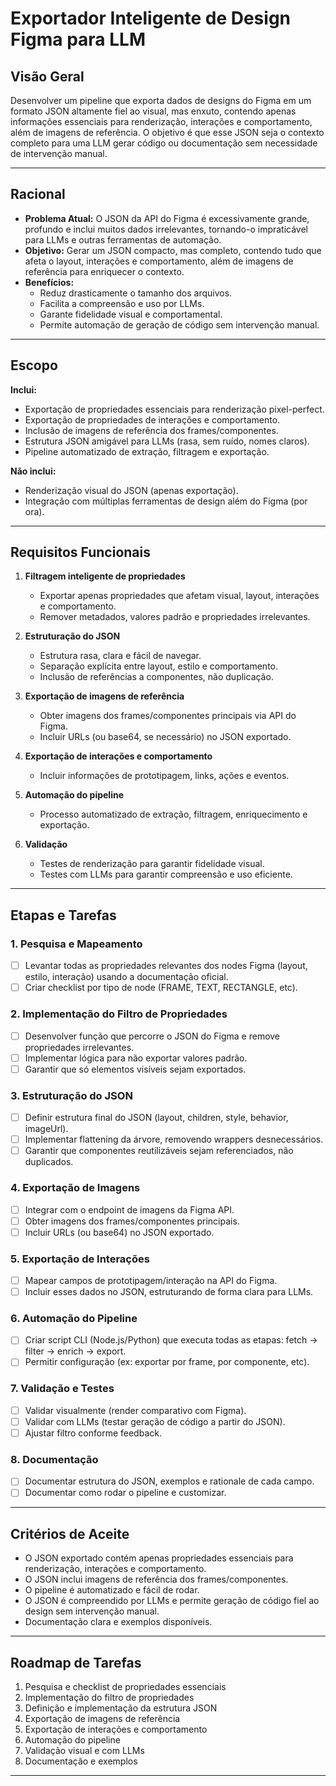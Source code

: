 # Exportador Inteligente de Design Figma para LLM

## Visão Geral

Desenvolver um pipeline que exporta dados de designs do Figma em um formato JSON altamente fiel ao visual, mas enxuto, contendo apenas informações essenciais para renderização, interações e comportamento, além de imagens de referência. O objetivo é que esse JSON seja o contexto completo para uma LLM gerar código ou documentação sem necessidade de intervenção manual.

---

## Racional

- **Problema Atual:** O JSON da API do Figma é excessivamente grande, profundo e inclui muitos dados irrelevantes, tornando-o impraticável para LLMs e outras ferramentas de automação.
- **Objetivo:** Gerar um JSON compacto, mas completo, contendo tudo que afeta o layout, interações e comportamento, além de imagens de referência para enriquecer o contexto.
- **Benefícios:**  
  - Reduz drasticamente o tamanho dos arquivos.
  - Facilita a compreensão e uso por LLMs.
  - Garante fidelidade visual e comportamental.
  - Permite automação de geração de código sem intervenção manual.

---

## Escopo

**Inclui:**
- Exportação de propriedades essenciais para renderização pixel-perfect.
- Exportação de propriedades de interações e comportamento.
- Inclusão de imagens de referência dos frames/componentes.
- Estrutura JSON amigável para LLMs (rasa, sem ruído, nomes claros).
- Pipeline automatizado de extração, filtragem e exportação.

**Não inclui:**
- Renderização visual do JSON (apenas exportação).
- Integração com múltiplas ferramentas de design além do Figma (por ora).

---

## Requisitos Funcionais

1. **Filtragem inteligente de propriedades**
   - Exportar apenas propriedades que afetam visual, layout, interações e comportamento.
   - Remover metadados, valores padrão e propriedades irrelevantes.

2. **Estruturação do JSON**
   - Estrutura rasa, clara e fácil de navegar.
   - Separação explícita entre layout, estilo e comportamento.
   - Inclusão de referências a componentes, não duplicação.

3. **Exportação de imagens de referência**
   - Obter imagens dos frames/componentes principais via API do Figma.
   - Incluir URLs (ou base64, se necessário) no JSON exportado.

4. **Exportação de interações e comportamento**
   - Incluir informações de prototipagem, links, ações e eventos.

5. **Automação do pipeline**
   - Processo automatizado de extração, filtragem, enriquecimento e exportação.

6. **Validação**
   - Testes de renderização para garantir fidelidade visual.
   - Testes com LLMs para garantir compreensão e uso eficiente.

---

## Etapas e Tarefas

### 1. Pesquisa e Mapeamento
- [ ] Levantar todas as propriedades relevantes dos nodes Figma (layout, estilo, interação) usando a documentação oficial.
- [ ] Criar checklist por tipo de node (FRAME, TEXT, RECTANGLE, etc).

### 2. Implementação do Filtro de Propriedades
- [ ] Desenvolver função que percorre o JSON do Figma e remove propriedades irrelevantes.
- [ ] Implementar lógica para não exportar valores padrão.
- [ ] Garantir que só elementos visíveis sejam exportados.

### 3. Estruturação do JSON
- [ ] Definir estrutura final do JSON (layout, children, style, behavior, imageUrl).
- [ ] Implementar flattening da árvore, removendo wrappers desnecessários.
- [ ] Garantir que componentes reutilizáveis sejam referenciados, não duplicados.

### 4. Exportação de Imagens
- [ ] Integrar com o endpoint de imagens da Figma API.
- [ ] Obter imagens dos frames/componentes principais.
- [ ] Incluir URLs (ou base64) no JSON exportado.

### 5. Exportação de Interações
- [ ] Mapear campos de prototipagem/interação na API do Figma.
- [ ] Incluir esses dados no JSON, estruturando de forma clara para LLMs.

### 6. Automação do Pipeline
- [ ] Criar script CLI (Node.js/Python) que executa todas as etapas: fetch → filter → enrich → export.
- [ ] Permitir configuração (ex: exportar por frame, por componente, etc).

### 7. Validação e Testes
- [ ] Validar visualmente (render comparativo com Figma).
- [ ] Validar com LLMs (testar geração de código a partir do JSON).
- [ ] Ajustar filtro conforme feedback.

### 8. Documentação
- [ ] Documentar estrutura do JSON, exemplos e rationale de cada campo.
- [ ] Documentar como rodar o pipeline e customizar.

---

## Critérios de Aceite

- O JSON exportado contém apenas propriedades essenciais para renderização, interações e comportamento.
- O JSON inclui imagens de referência dos frames/componentes.
- O pipeline é automatizado e fácil de rodar.
- O JSON é compreendido por LLMs e permite geração de código fiel ao design sem intervenção manual.
- Documentação clara e exemplos disponíveis.

---

## Roadmap de Tarefas

1. Pesquisa e checklist de propriedades essenciais
2. Implementação do filtro de propriedades
3. Definição e implementação da estrutura JSON
4. Exportação de imagens de referência
5. Exportação de interações e comportamento
6. Automação do pipeline
7. Validação visual e com LLMs
8. Documentação e exemplos

---
